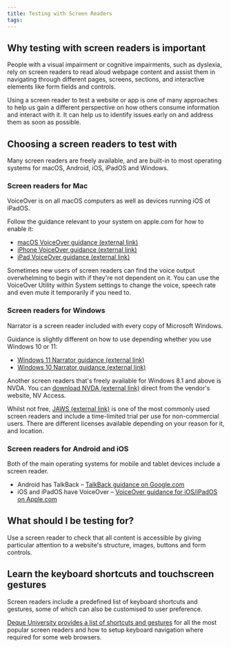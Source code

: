 ```yaml
---
title: Testing with Screen Readers
tags: 
---
```


## Why testing with screen readers is important
People with a visual impairment or cognitive impairments, such as dyslexia, rely on screen readers to read aloud webpage content and assist them in navigating through different pages, screens, sections, and interactive elements like form fields and controls.

Using a screen reader to test a website or app is one of many approaches to help us gain a different perspective on how others consume information and interact with it. It can help us to identify issues early on and address them as soon as possible.

## Choosing a screen readers to test with
Many screen readers are freely available, and are built-in to most operating systems for macOS, Android, iOS, iPadOS and Windows.

### Screen readers for Mac
VoiceOver is on all macOS computers as well as devices running iOS ot iPadOS. 

Follow the guidance relevant to your system on apple.com for how to enable it:

- [macOS VoiceOver guidance (external link)](https://support.apple.com/en-gb/guide/voiceover/vo2682/mac)
- [iPhone VoiceOver guidance (external link)](https://support.apple.com/en-gb/guide/iphone/iph3e2e415f/ios)
- [iPad VoiceOver guidance (external link)](https://support.apple.com/en-gb/guide/ipad/ipad9a246749/ipados)

Sometimes new users of screen readers can find the voice output overwhelming to begin with if they're not dependent on it. You can use the VoiceOver Utility within System settings to change the voice, speech rate and even mute it temporarily if you need to.

### Screen readers for Windows
Narrator is a screen reader included with every copy of Microsoft Windows. 

Guidance is slightly different on how to use depending whether you use Windows 10 or 11:

- [Windows 11 Narrator guidance (external link)](https://support.microsoft.com/en-us/windows/complete-guide-to-narrator-e4397a0d-ef4f-b386-d8ae-c172f109bdb1#WindowsVersion=Windows_11)
- [Windows 10 Narrator guidance (external link)](https://support.microsoft.com/en-us/windows/complete-guide-to-narrator-e4397a0d-ef4f-b386-d8ae-c172f109bdb1#WindowsVersion=Windows_10)

Another screen readers that's freely available for Windows 8.1 and above is NVDA. You can [download NVDA (external link)](https://www.nvaccess.org/download/) direct from the vendor's website, NV Access.

Whilst not free, [JAWS (external link)](https://www.freedomscientific.com/products/software/jaws/) is one of the most commonly used screen readers and include a time-limited trial per use for non-commercial users. There are different licenses available depending on your reason for it, and location.

### Screen readers for Android and iOS
Both of the main operating systems for mobile and tablet devices include a screen reader.

- Android has TalkBack – [TalkBack guidance on Google.com](https://support.google.com/accessibility/android/answer/6007100?hl%3Den)
- iOS and iPadOS have VoiceOver – [VoiceOver guidance for iOS/iPadOS on Apple.com](https://support.apple.com/en-us/111799)

## What should I be testing for?
Use a screen reader to check that all content is accessible by giving particular attention to a website's structure, images, buttons and form controls.

## Learn the keyboard shortcuts and touchscreen gestures
Screen readers include a predefined list of keyboard shortcuts and gestures, some of which can also be customised to user preference.

[Deque University provides a list of shortcuts and gestures](https://dequeuniversity.com/screenreaders/) for all the most popular screen readers and how to setup keyboard navigation where required for some web browsers.
